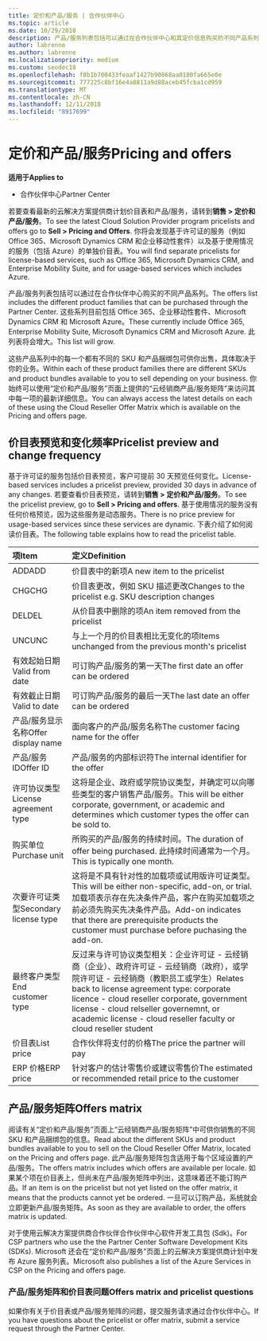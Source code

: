 ```yaml
---
title: 定价和产品/服务 | 合作伙伴中心
ms.topic: article
ms.date: 10/29/2018
description: 产品/服务列表包括可以通过在合作伙伴中心和其定价信息购买的不同产品系列。
author: labrenne
ms.author: labrenne
ms.localizationpriority: medium
ms.custom: seodec18
ms.openlocfilehash: f8b1b700433feaaf1427b90868aa0180fa665e0e
ms.sourcegitcommit: 777225c8bf16e4a8811a9d88aceb45fcba1cd959
ms.translationtype: MT
ms.contentlocale: zh-CN
ms.lasthandoff: 12/11/2018
ms.locfileid: "8917699"
---
```

# <a name="pricing-and-offers"></a><span data-ttu-id="d9626-103">定价和产品/服务</span><span class="sxs-lookup"><span data-stu-id="d9626-103">Pricing and offers</span></span>

**<span data-ttu-id="d9626-104">适用于</span><span class="sxs-lookup"><span data-stu-id="d9626-104">Applies to</span></span>**

-  <span data-ttu-id="d9626-105">合作伙伴中心</span><span class="sxs-lookup"><span data-stu-id="d9626-105">Partner Center</span></span>

<span data-ttu-id="d9626-106">若要查看最新的云解决方案提供商计划价目表和产品/服务，请转到**销售 > 定价和产品/服务**。</span><span class="sxs-lookup"><span data-stu-id="d9626-106">To see the latest Cloud Solution Provider program pricelists and offers go to **Sell > Pricing and Offers**.</span></span> <span data-ttu-id="d9626-107">你将会发现基于许可证的服务（例如 Office 365、Microsoft Dynamics CRM 和企业移动性套件）以及基于使用情况的服务（包括 Azure）的单独价目表。</span><span class="sxs-lookup"><span data-stu-id="d9626-107">You will find separate pricelists for license-based services, such as Office 365, Microsoft Dynamics CRM, and Enterprise Mobility Suite, and for usage-based services which includes Azure.</span></span> 

<span data-ttu-id="d9626-108">产品/服务列表包括可以通过在合作伙伴中心购买的不同产品系列。</span><span class="sxs-lookup"><span data-stu-id="d9626-108">The offers list includes the different product families that can be purchased through the Partner Center.</span></span> <span data-ttu-id="d9626-109">这些系列目前包括 Office 365、企业移动性套件、Microsoft Dynamics CRM 和 Microsoft Azure。</span><span class="sxs-lookup"><span data-stu-id="d9626-109">These currently include Office 365, Enterprise Mobility Suite, Microsoft Dynamics CRM and Microsoft Azure.</span></span> <span data-ttu-id="d9626-110">此列表将会增大。</span><span class="sxs-lookup"><span data-stu-id="d9626-110">This list will grow.</span></span>

<span data-ttu-id="d9626-111">这些产品系列中的每一个都有不同的 SKU 和产品捆绑包可供你出售，具体取决于你的业务。</span><span class="sxs-lookup"><span data-stu-id="d9626-111">Within each of these product families there are different SKUs and product bundles available to you to sell depending on your business.</span></span> <span data-ttu-id="d9626-112">你始终可以使用“定价和产品/服务”页面上提供的“云经销商产品/服务矩阵”来访问其中每一项的最新详细信息。</span><span class="sxs-lookup"><span data-stu-id="d9626-112">You can always access the latest details on each of these using the Cloud Reseller Offer Matrix which is available on the Pricing and offers page.</span></span>

## <a name="pricelist-preview-and-change-frequency"></a><span data-ttu-id="d9626-113">价目表预览和变化频率</span><span class="sxs-lookup"><span data-stu-id="d9626-113">Pricelist preview and change frequency</span></span> 

<span data-ttu-id="d9626-114">基于许可证的服务包括价目表预览，客户可提前 30 天预览任何变化。</span><span class="sxs-lookup"><span data-stu-id="d9626-114">License-based services includes a pricelist preview, provided 30 days in advance of any changes.</span></span> <span data-ttu-id="d9626-115">若要查看价目表预览，请转到**销售 > 定价和产品/服务**。</span><span class="sxs-lookup"><span data-stu-id="d9626-115">To see the pricelist preview, go to **Sell > Pricing and offers**.</span></span> <span data-ttu-id="d9626-116">基于使用情况的服务没有任何价格预览，因为这些服务是动态服务。</span><span class="sxs-lookup"><span data-stu-id="d9626-116">There is no price preview for usage-based services since these services are dynamic.</span></span> <span data-ttu-id="d9626-117">下表介绍了如何阅读价目表。</span><span class="sxs-lookup"><span data-stu-id="d9626-117">The following table explains how to read the pricelist table.</span></span>

|**<span data-ttu-id="d9626-118">项</span><span class="sxs-lookup"><span data-stu-id="d9626-118">Item</span></span>**        |**<span data-ttu-id="d9626-119">定义</span><span class="sxs-lookup"><span data-stu-id="d9626-119">Definition</span></span>**      |
|:-----------   |:-----------   |
|<span data-ttu-id="d9626-120">ADD</span><span class="sxs-lookup"><span data-stu-id="d9626-120">ADD</span></span>   |<span data-ttu-id="d9626-121">价目表中的新项</span><span class="sxs-lookup"><span data-stu-id="d9626-121">A new item to the pricelist</span></span>|
|<span data-ttu-id="d9626-122">CHG</span><span class="sxs-lookup"><span data-stu-id="d9626-122">CHG</span></span>   |<span data-ttu-id="d9626-123">价目表更改，例如 SKU 描述更改</span><span class="sxs-lookup"><span data-stu-id="d9626-123">Changes to the pricelist e.g. SKU description changes</span></span>|
|<span data-ttu-id="d9626-124">DEL</span><span class="sxs-lookup"><span data-stu-id="d9626-124">DEL</span></span>   |<span data-ttu-id="d9626-125">从价目表中删除的项</span><span class="sxs-lookup"><span data-stu-id="d9626-125">An item removed from the pricelist</span></span>|
|<span data-ttu-id="d9626-126">UNC</span><span class="sxs-lookup"><span data-stu-id="d9626-126">UNC</span></span>   |<span data-ttu-id="d9626-127">与上一个月的价目表相比无变化的项</span><span class="sxs-lookup"><span data-stu-id="d9626-127">Items unchanged from the previous month's pricelist</span></span>   |
|<span data-ttu-id="d9626-128">有效起始日期</span><span class="sxs-lookup"><span data-stu-id="d9626-128">Valid from date</span></span>   |<span data-ttu-id="d9626-129">可订购产品/服务的第一天</span><span class="sxs-lookup"><span data-stu-id="d9626-129">The first date an offer can be ordered</span></span>    |
|<span data-ttu-id="d9626-130">有效截止日期</span><span class="sxs-lookup"><span data-stu-id="d9626-130">Valid to date</span></span>   |<span data-ttu-id="d9626-131">可订购产品/服务的最后一天</span><span class="sxs-lookup"><span data-stu-id="d9626-131">The last date an offer can be ordered</span></span>   |
|<span data-ttu-id="d9626-132">产品/服务显示名称</span><span class="sxs-lookup"><span data-stu-id="d9626-132">Offer display name</span></span>   |<span data-ttu-id="d9626-133">面向客户的产品/服务名称</span><span class="sxs-lookup"><span data-stu-id="d9626-133">The customer facing name for the offer</span></span>   |
|<span data-ttu-id="d9626-134">产品/服务 ID</span><span class="sxs-lookup"><span data-stu-id="d9626-134">Offer ID</span></span>   |<span data-ttu-id="d9626-135">产品/服务的内部标识符</span><span class="sxs-lookup"><span data-stu-id="d9626-135">The internal identifier for the offer</span></span>   |
|<span data-ttu-id="d9626-136">许可协议类型</span><span class="sxs-lookup"><span data-stu-id="d9626-136">License agreement type</span></span>   |<span data-ttu-id="d9626-137">这将是企业、政府或学院协议类型，并确定可以向哪些类型的客户销售产品/服务。</span><span class="sxs-lookup"><span data-stu-id="d9626-137">This will be either corporate, government, or academic and determines which customer types the offer can be sold to.</span></span>|
|<span data-ttu-id="d9626-138">购买单位</span><span class="sxs-lookup"><span data-stu-id="d9626-138">Purchase unit</span></span>   |<span data-ttu-id="d9626-139">所购买的产品/服务的持续时间。</span><span class="sxs-lookup"><span data-stu-id="d9626-139">The duration of offer being purchased.</span></span> <span data-ttu-id="d9626-140">此持续时间通常为一个月。</span><span class="sxs-lookup"><span data-stu-id="d9626-140">This is typically one month.</span></span>   |
|<span data-ttu-id="d9626-141">次要许可证类型</span><span class="sxs-lookup"><span data-stu-id="d9626-141">Secondary license type</span></span>   |<span data-ttu-id="d9626-142">这将是不具有针对性的加载项或试用版许可证类型。</span><span class="sxs-lookup"><span data-stu-id="d9626-142">This will be either non-specific, add-on, or trial.</span></span> <span data-ttu-id="d9626-143">加载项表示存在先决条件产品，客户在购买加载项之前必须先购买先决条件产品。</span><span class="sxs-lookup"><span data-stu-id="d9626-143">Add-on indicates that there are prerequisite products the customer must purchase before puchasing the add-on.</span></span>|
|<span data-ttu-id="d9626-144">最终客户类型</span><span class="sxs-lookup"><span data-stu-id="d9626-144">End customer type</span></span>   |<span data-ttu-id="d9626-145">反过来与许可协议类型相关：企业许可证 - 云经销商（企业）、政府许可证 - 云经销商（政府），或学院许可证 - 云经销商（教职员工或学生）</span><span class="sxs-lookup"><span data-stu-id="d9626-145">Relates back to license agreement type: corporate licence - cloud reseller corporate, government license - cloud relseller governemnt, or academic license - cloud reseller faculty or cloud reseller student</span></span>   |
|<span data-ttu-id="d9626-146">价目表</span><span class="sxs-lookup"><span data-stu-id="d9626-146">List price</span></span>   |<span data-ttu-id="d9626-147">合作伙伴将支付的价格</span><span class="sxs-lookup"><span data-stu-id="d9626-147">The price the partner will pay</span></span>   |
|<span data-ttu-id="d9626-148">ERP 价格</span><span class="sxs-lookup"><span data-stu-id="d9626-148">ERP price</span></span>   |<span data-ttu-id="d9626-149">针对客户的估计零售价或建议零售价</span><span class="sxs-lookup"><span data-stu-id="d9626-149">The estimated or recommended retail price to the customer</span></span>   |

## <a name="offers-matrix"></a><span data-ttu-id="d9626-150">产品/服务矩阵</span><span class="sxs-lookup"><span data-stu-id="d9626-150">Offers matrix</span></span>

<span data-ttu-id="d9626-151">阅读有关“定价和产品/服务”页面上“云经销商产品/服务矩阵”中可供你销售的不同 SKU 和产品捆绑包的信息。</span><span class="sxs-lookup"><span data-stu-id="d9626-151">Read about the different SKUs and product bundles available to you to sell on the Cloud Reseller Offer Matrix, located on the Pricing and offers page.</span></span> <span data-ttu-id="d9626-152">此产品/服务矩阵包含适用于每个区域设置的产品/服务。</span><span class="sxs-lookup"><span data-stu-id="d9626-152">The offers matrix includes which offers are available per locale.</span></span> <span data-ttu-id="d9626-153">如果某个项在价目表上，但尚未在产品/服务矩阵中列出，这意味着还不能订购产品。</span><span class="sxs-lookup"><span data-stu-id="d9626-153">If an item is on the pricelist but not yet listed on the offer matrix, it means that the products cannot yet be ordered.</span></span> <span data-ttu-id="d9626-154">一旦可以订购产品，系统就会立即更新产品/服务矩阵。</span><span class="sxs-lookup"><span data-stu-id="d9626-154">As soon as they are available to order, the offers matrix is updated.</span></span>

<span data-ttu-id="d9626-155">对于使用云解决方案提供商合作伙伴合作伙伴中心软件开发工具包 (Sdk)。</span><span class="sxs-lookup"><span data-stu-id="d9626-155">For CSP partners who use the the Partner Center Software Development Kits (SDKs).</span></span> <span data-ttu-id="d9626-156">Microsoft 还会在“定价和产品/服务”页面上的云解决方案提供商计划中发布 Azure 服务列表。</span><span class="sxs-lookup"><span data-stu-id="d9626-156">Microsoft also publishes a list of the Azure Services in CSP on the Pricing and offers page.</span></span>

### <a name="offers-matrix-and-pricelist-questions"></a><span data-ttu-id="d9626-157">产品/服务矩阵和价目表问题</span><span class="sxs-lookup"><span data-stu-id="d9626-157">Offers matrix and pricelist questions</span></span>

<span data-ttu-id="d9626-158">如果你有关于价目表或产品/服务矩阵的问题，提交服务请求通过合作伙伴中心。</span><span class="sxs-lookup"><span data-stu-id="d9626-158">If you have questions about the pricelist or offer matrix, submit a service request through the Partner Center.</span></span>
